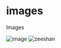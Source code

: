 # images
Images


![image](https://github.com/mdzeeshan-2/images/assets/98448457/eb35f7de-dae5-4193-ad94-474a4d14ef52)
![zeeshan](https://github.com/mdzeeshan-2/images/assets/98448457/566e409b-bc54-412d-83d7-a119210fa73a)

